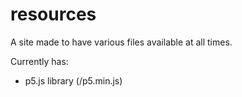# resources

A site made to have various files available at all times.

Currently has:
- p5.js library (/p5.min.js)
